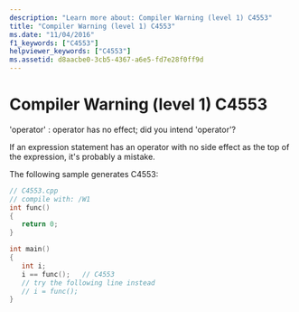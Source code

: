 ```yaml
---
description: "Learn more about: Compiler Warning (level 1) C4553"
title: "Compiler Warning (level 1) C4553"
ms.date: "11/04/2016"
f1_keywords: ["C4553"]
helpviewer_keywords: ["C4553"]
ms.assetid: d8aacbe0-3cb5-4367-a6e5-fd7e28f0ff9d
---
```

# Compiler Warning (level 1) C4553

'operator' : operator has no effect; did you intend 'operator'?

If an expression statement has an operator with no side effect as the top of the expression, it's probably a mistake.

The following sample generates C4553:

```cpp
// C4553.cpp
// compile with: /W1
int func()
{
   return 0;
}

int main()
{
   int i;
   i == func();   // C4553
   // try the following line instead
   // i = func();
}
```
